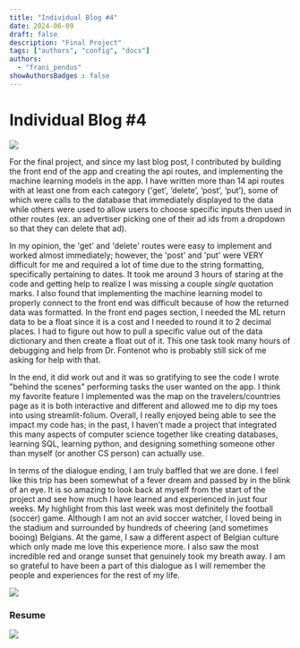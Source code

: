 ```yaml
---
title: "Individual Blog #4"
date: 2024-06-09
draft: false
description: "Final Project"
tags: ["authors", "config", "docs"]
authors:
  - "frani_pendus"
showAuthorsBadges : false
---
```


# Individual Blog #4
![](soccer.jpg)

For the final project, and since my last blog post, I contributed by building the front end of the app and creating the api routes, and implementing the machine learning models in the app. I have written more than 14 api routes with at least one from each category ('get', ‘delete’, ‘post’, ‘put’), some of which were calls to the database that immediately displayed to the data while others were used to allow users to choose specific inputs then used in other routes (ex. an advertiser picking one of their ad ids from a dropdown so that they can delete that ad). 

In my opinion, the 'get' and 'delete' routes were easy to implement and worked almost immediately; however, the 'post' and 'put' were VERY difficult for me and required a lot of time due to the string formatting, specifically pertaining to dates. It took me around 3 hours of staring at the code and getting help to realize I was missing a couple *single* quotation marks. I also found that implementing the machine learning model to properly connect to the front end was difficult because of how the returned data was formatted. In the front end pages section, I needed the ML return data to be a float since it is a cost and I needed to round it to 2 decimal places. I had to figure out how to pull a specific value out of the data dictionary and then create a float out of it. This one task took many hours of debugging and help from Dr. Fontenot who is probably still sick of me asking for help with that. 

In the end, it did work out and it was so gratifying to see the code I wrote "behind the scenes" performing tasks the user wanted on the app. I think my favorite feature I implemented was the map on the travelers/countries page as it is both interactive and different and allowed me to dip my toes into using streamlit-folium. Overall, I really enjoyed being able to see the impact my code has; in the past, I haven’t made a project that integrated this many aspects of computer science together like creating databases, learning SQL, learning python, and designing something someone other than myself (or another CS person) can actually use. 

In terms of the dialogue ending, I am truly baffled that we are done. I feel like this trip has been somewhat of a fever dream and passed by in the blink of an eye. It is so amazing to look back at myself from the start of the project and see how much I have learned and experienced in just four weeks. My highlight from this last week was most definitely the football (soccer) game. Although I am not an avid soccer watcher, I loved being in the stadium and surrounded by hundreds of cheering (and sometimes booing) Belgians. At the game, I saw a different aspect of Belgian culture which only made me love this experience more. I also saw the most incredible red and orange sunset that genuinely took my breath away. I am so grateful to have been a part of this dialogue as I will remember the people and experiences for the rest of my life. 

![](sunset.png)

### Resume
![](franires.png)